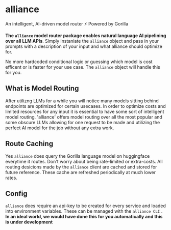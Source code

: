 # alliance
An intelligent, AI-driven model router ⚡ Powered by Gorilla

**The `alliance` model router package enables natural language AI pipelining over all LLM APIs**. Simply instaniate the `alliance` object and pass in your prompts with a description of your input and what alliance should optimize for.

No more hardcoded conditional logic or guessing which model is cost efficent or is faster for your use case. The `alliance` object will handle this for you.

## What is Model Routing
After utilizng LLMs for a while you will notice many models sitting behind endpoints are optimized for certain usecases. In order to optimize costs and limited resources for any input it is essential to have some sort of intelligent model routing. 'alliance' offers model routing over all the most popular and some obscure LLMs allowing for one request to be made and utilizing the perfect AI model for the job without any extra work.

## Route Caching
Yes `alliance` does query the Gorilla language model on huggingface everytime it routes. Don't worry about being rate-limited or extra-costs. All routing desicions made by the `alliance` client are cached and stored for future reference. These cache are refreshed periodically at much lower rates.

## Config
`alliance` does require an api-key to be created for every service and loaded into environment variables. These can be managed with the `alliance CLI` . **In an ideal world, we would have done this for you automatically and this is under development**  

